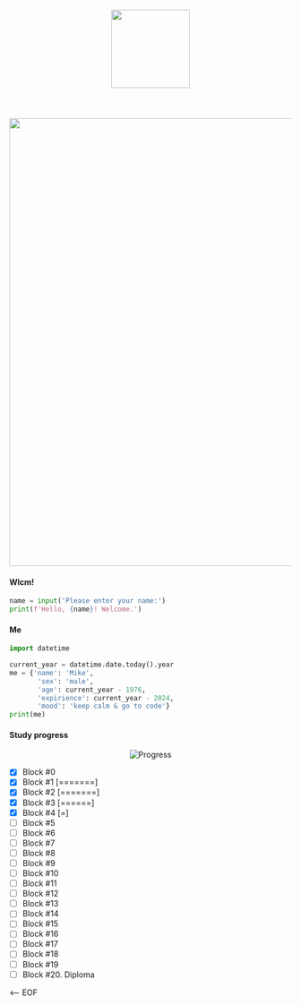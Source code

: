 <p align="center" style="padding: 40px; margin-top: 60px">
<img src="https://upload.wikimedia.org/wikipedia/commons/c/c3/Python-logo-notext.svg" width="140">
</p>
<p align=center>
  <img src='https://github.com/user-attachments/assets/304553af-c832-449f-82ff-94600b9427d3' width=800>
</p>


<h4>Wlcm!</h4>

```python
name = input('Please enter your name:')
print(f'Hello, {name}! Welcome.')
```

<h4>Me</h4>

```python
import datetime

current_year = datetime.date.today().year
me = {'name': 'Mike',
       'sex': 'male',
       'age': current_year - 1976,
       'expirience': current_year - 2024,
       'mood': 'keep calm & go to code'}
print(me)
```

<h4>Study progress</h4>

<p align=center>
  <img src="https://progress-bar.xyz/23/?scale=100&title=--Study%20Progress--&width=600&progress_color=05ae09&progress_background=d8d8d8&color=07119c" alt="Progress">
</p>


- [x] Block #0
- [x] Block #1 [=======]
- [x] Block #2 [=======]
- [x] Block #3 [======]
- [x] Block #4 [=]
- [ ] Block #5
- [ ] Block #6
- [ ] Block #7
- [ ] Block #8
- [ ] Block #9
- [ ] Block #10
- [ ] Block #11
- [ ] Block #12
- [ ] Block #13
- [ ] Block #14
- [ ] Block #15
- [ ] Block #16
- [ ] Block #17
- [ ] Block #18
- [ ] Block #19
- [ ] Block #20. Diploma

<-- EOF



